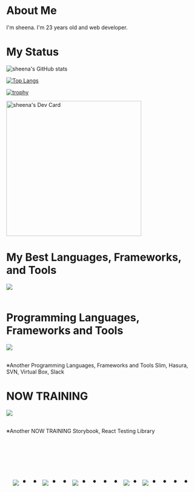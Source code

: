 # About Me

I'm sheena. I'm 23 years old and web developer.

# My Status

![sheena's GitHub stats](https://github-readme-stats.vercel.app/api?username=sheena-develop&show_icons=true&theme=vue-dark)

[![Top Langs](https://github-readme-stats.vercel.app/api/top-langs/?username=sheena-develop&layout=compact&theme=vue-dark)](https://github.com/anuraghazra/github-readme-stats)

[![trophy](https://github-profile-trophy.vercel.app/?username=sheena-develop&theme=discord)](https://github.com/ryo-ma/github-profile-trophy)

<a href="https://app.daily.dev/sheena_develop"><img src="https://api.daily.dev/devcards/v2/EQbuX0VRVZmtZxZCNjhqd.png?type=default&r=7ey" width="356" alt="sheena's Dev Card"/></a>

# My Best Languages, Frameworks, and Tools

<img src="https://skillicons.dev/icons?i=html,css,js,jquery,php,laravel,mysql
,docker,github,vscode" /> <br /><br />

# Programming Languages, Frameworks and Tools

<img src="https://skillicons.dev/icons?i=html,css,js,jquery,php,laravel,mysql,
postgresql,graphql,docker,aws,github,vscode,emacs,vim,discord,windows,linux" /> <br /><br />

※Another Programming Languages, Frameworks and Tools
Slim, Hasura, SVN, Virtual Box, Slack

# NOW TRAINING

<img src="https://skillicons.dev/icons?i=react,next,typescript,tailwind,jest,graphql,githubactions,aws" /> <br /><br />

※Another NOW TRAINING
Storybook, React Testing Library

<!-- --------------------------------- :) ---------------------------------- -->

<br><br><br>

<div align="center">
    <h1>
        <img src="https://user-images.githubusercontent.com/44926913/175852850-3fb6c715-1856-41ff-8c1f-94ce3b03b458.gif">・・
        <img src="https://user-images.githubusercontent.com/44926913/175853109-f8850656-6704-4a8a-bee6-9aca154d929b.gif">・・
        <img src="https://user-images.githubusercontent.com/44926913/175853154-5449d974-975e-44a6-ab84-a86031265e40.gif">・・・・
        <img src="https://user-images.githubusercontent.com/44926913/175853109-f8850656-6704-4a8a-bee6-9aca154d929b.gif">・
        <img src="https://user-images.githubusercontent.com/44926913/175853154-5449d974-975e-44a6-ab84-a86031265e40.gif">・・・・
    </h1>
  </div>

<br><br><br>
